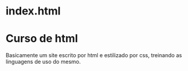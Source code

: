 # index.html
# Curso de html
Basicamente um site escrito por html e estilizado por css, treinando as linguagens de uso do mesmo.
